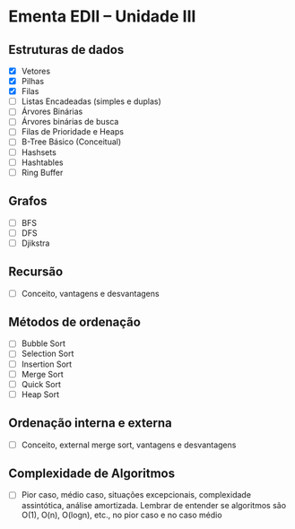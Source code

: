 # Ementa EDII – Unidade III

## Estruturas de dados

- [X] Vetores
- [X] Pilhas
- [X] Filas
- [ ] Listas Encadeadas (simples e duplas)
- [ ] Árvores Binárias
- [ ] Árvores binárias de busca
- [ ] Filas de Prioridade e Heaps
- [ ] B-Tree Básico (Conceitual)
- [ ] Hashsets
- [ ] Hashtables
- [ ] Ring Buffer

## Grafos
- [ ] BFS
- [ ] DFS
- [ ] Djikstra

## Recursão

- [ ] Conceito, vantagens e desvantagens

## Métodos de ordenação

- [ ] Bubble Sort
- [ ] Selection Sort
- [ ] Insertion Sort
- [ ] Merge Sort
- [ ] Quick Sort
- [ ] Heap Sort

## Ordenação interna e externa

- [ ] Conceito, external merge sort, vantagens e desvantagens

## Complexidade de Algoritmos

- [ ] Pior caso, médio caso, situações excepcionais, complexidade assintótica, análise
amortizada. Lembrar de entender se algoritmos são O(1), O(n), O(logn), etc., no pior caso
e no caso médio

